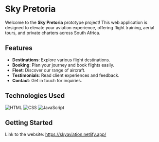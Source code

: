 # Sky Pretoria

Welcome to the **Sky Pretoria** prototype project! This web application is designed to elevate your aviation experience, offering flight training, aerial tours, and private charters across South Africa.

## Features

- **Destinations**: Explore various flight destinations.
- **Booking**: Plan your journey and book flights easily.
- **Fleet**: Discover our range of aircraft.
- **Testimonials**: Read client experiences and feedback.
- **Contact**: Get in touch for inquiries.

## Technologies Used

![HTML](https://skillicons.dev/icons?i=html)
![CSS](https://skillicons.dev/icons?i=css)
![JavaScript](https://skillicons.dev/icons?i=js)

## Getting Started

Link to the website: https://skyaviation.netlify.app/   
